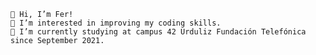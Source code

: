 
    👋 Hi, I’m Fer!
    👀 I’m interested in improving my coding skills.
    🌱 I’m currently studying at campus 42 Urduliz Fundación Telefónica since September 2021.
